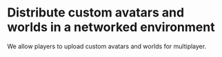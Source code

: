 #  Distribute custom avatars and worlds in a networked environment

We allow players to upload custom avatars and worlds for multiplayer.
